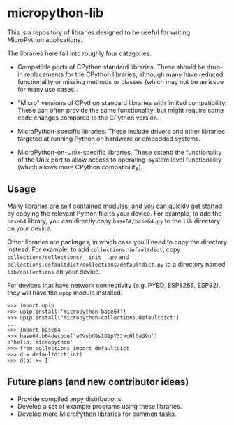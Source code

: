 micropython-lib
===============

This is a repository of libraries designed to be useful for writing
MicroPython applications.

The libraries here fall into roughly four categories:

 * Compatible ports of CPython standard libraries. These should be drop-in replacements for the CPython libraries, although many have reduced functionality or missing methods or classes (which may not be an issue for many use cases).

 * "Micro" versions of CPython standard libraries with limited compatibility. These can often provide the same functionality, but might require some code changes compared to the CPython version.

 * MicroPython-specific libraries. These include drivers and other libraries targeted at running Python on hardware or embedded systems.

 * MicroPython-on-Unix-specific libraries. These extend the functionality of the Unix port to allow access to operating-system level functionality (which allows more CPython compatibility).

Usage
-----

Many libraries are self contained modules, and you can quickly get started by
copying the relevant Python file to your device. For example, to add the
`base64` library, you can directly copy `base64/base64.py` to the `lib`
directory on your device.

Other libraries are packages, in which case you'll need to copy the directory instead. For example, to add `collections.defaultdict`, copy `collections/collections/__init__.py` and `collections.defaultdict/collections/defaultdict.py` to a directory named `lib/collections` on your device.

For devices that have network connectivity (e.g. PYBD, ESP8266, ESP32), they
will have the `upip` module installed.

```
>>> import upip
>>> upip.install('micropython-base64')
>>> upip.install('micropython-collections.defaultdict')
...
>>> import base64
>>> base64.b64decode('aGVsbG8sIG1pY3JvcHl0aG9u')
b'hello, micropython'
>>> from collections import defaultdict
>>> d = defaultdict(int)
>>> d[a] += 1
```

Future plans (and new contributor ideas)
----------------------------------------

* Provide compiled .mpy distributions.
* Develop a set of example programs using these libraries.
* Develop more MicroPython libraries for common tasks.
